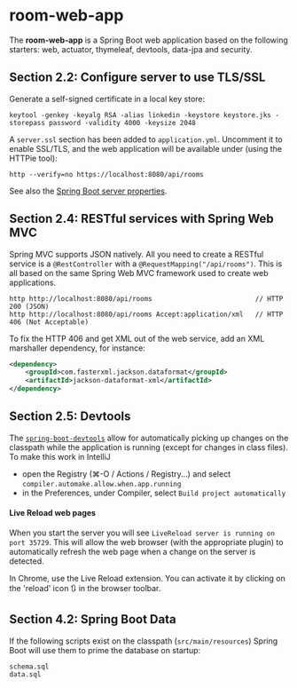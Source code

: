 # room-web-app

The **room-web-app** is a Spring Boot web application based on the following starters: web, actuator, thymeleaf, devtools, data-jpa and security.

## Section 2.2: Configure server to use TLS/SSL

Generate a self-signed certificate in a local key store:
```shell script
keytool -genkey -keyalg RSA -alias linkedin -keystore keystore.jks -storepass password -validity 4000 -keysize 2048
```

A `server.ssl` section has been added to `application.yml`.
Uncomment it to enable SSL/TLS, and the web application will be available under (using the HTTPie tool):
```shell script
http --verify=no https://localhost:8080/api/rooms  
```

See also the [Spring Boot server properties](https://docs.spring.io/spring-boot/docs/current/reference/html/appendix-application-properties.html#server-properties).

## Section 2.4: RESTful services with Spring Web MVC

Spring MVC supports JSON natively. 
All you need to create a RESTful service is a `@RestController` with a `@RequestMapping("/api/rooms")`.
This is all based on the same Spring Web MVC framework used to create web applications.

```shell script
http http://localhost:8080/api/rooms                          // HTTP 200 (JSON)
http http://localhost:8080/api/rooms Accept:application/xml   // HTTP 406 (Not Acceptable)
```  

To fix the HTTP 406 and get XML out of the web service, add an XML marshaller dependency, for instance:
```xml
<dependency>
	<groupId>com.fasterxml.jackson.dataformat</groupId>
	<artifactId>jackson-dataformat-xml</artifactId>
</dependency>
```

## Section 2.5: Devtools

The [`spring-boot-devtools`](https://docs.spring.io/spring-boot/docs/1.3.x-SNAPSHOT/reference/html/using-boot-devtools.html) allow for automatically picking up changes on the classpath while the application is running (except for changes in class files). 
To make this work in IntelliJ
- open the Registry (⌘-O / Actions / Registry...) and select `compiler.automake.allow.when.app.running`
- in the Preferences, under Compiler, select `Build project automatically`

#### Live Reload web pages

When you start the server you will see `LiveReload server is running on port 35729`. This will allow the web browser (with the appropriate plugin) 
to automatically refresh the web page when a change on the server is detected. 

In Chrome, use the Live Reload extension. You can activate it by clicking on the 'reload' icon :arrows_clockwise: in the browser toolbar.

## Section 4.2: Spring Boot Data

If the following scripts exist on the classpath (`src/main/resources`) Spring Boot will use them to prime the database on startup:
```
schema.sql
data.sql
``` 
